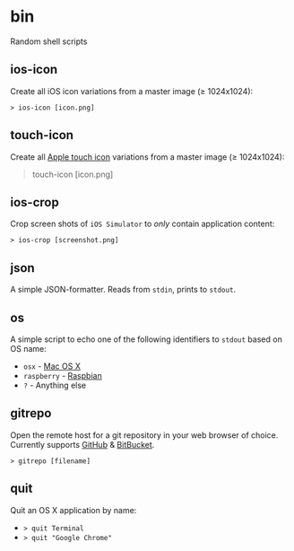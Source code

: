 # bin

Random shell scripts

## ios-icon

Create all iOS icon variations from a master image (≥ 1024x1024):

    > ios-icon [icon.png]

## touch-icon

Create all [Apple touch icon](https://developer.apple.com/library/content/documentation/AppleApplications/Reference/SafariWebContent/ConfiguringWebApplications/ConfiguringWebApplications.html) variations from a master image (≥ 1024x1024):

> touch-icon [icon.png]

## ios-crop

Crop screen shots of `iOS Simulator` to *only* contain application content:

    > ios-crop [screenshot.png]


## json

A simple JSON-formatter. Reads from `stdin`, prints to `stdout`.

## os

A simple script to echo one of the following identifiers to `stdout` based on OS name:

 * `osx` - [Mac OS X](http://www.apple.com/osx/)
 * `raspberry` - [Raspbian](http://www.raspbian.org)
 * `?` - Anything else

## gitrepo

Open the remote host for a git repository in your web browser of choice. Currently supports [GitHub](https://github.com) & [BitBucket](https://bitbucket.org).

    > gitrepo [filename]

## quit

Quit an OS X application by name:

  * `> quit Terminal`
  * `> quit "Google Chrome"`
